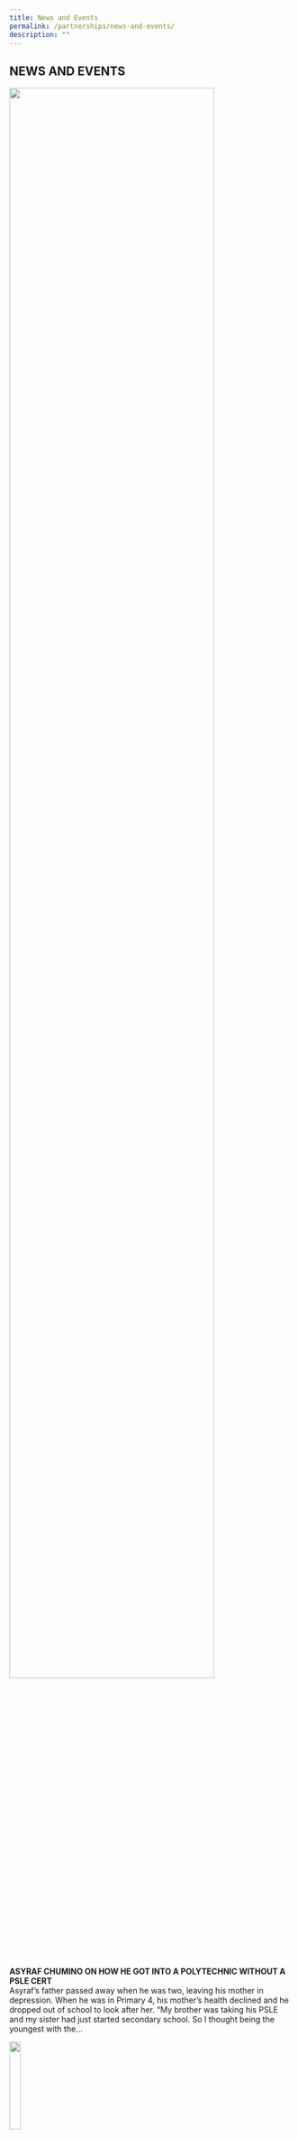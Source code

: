 ```yaml
---
title: News and Events
permalink: /partnerships/news-and-events/
description: ""
---
```

## NEWS AND EVENTS

<img src="/images/ASYRAF CHUMINO.png" style="width:85%">

**ASYRAF CHUMINO ON HOW HE GOT INTO A POLYTECHNIC WITHOUT A PSLE CERT**<br>
Asyraf’s father passed away when he was two, leaving his mother in depression. When he was in Primary 4, his mother’s health declined and he dropped out of school to look after her. “My brother was taking his PSLE and my sister had just started secondary school. So I thought being the youngest with the...

<p><a href="/news-events-1/">
<img style="width:20%" align=left src="/images/more1.jpg">
</a></p>
<br clear=left><br><br>

<img src="/images/Prime Minister Lee Hsien Loong with Group of Chef Trai.jpg" style="width:85%">

**MORE NORTHLIGHT STUDENTS MAKING IT TO TERTIARY INSTITUTIONS**<br>
More students from NorthLight School – a specialised school that takes in those who failed the Primary School Leaving Examination (PSLE) – are furthering their studies at tertiary institutions. Currently, about 45 per cent of students move on to the Institute of Technical Education (ITE), up from about 30 per cent in its initial years...

<p><a href="/news-events-2/">
<img style="width:20%" align=left src="/images/more1.jpg">
</a></p>
<br clear=left><br><br>

<img src="/images/Students at Northlight School.jpg" style="width:85%">

**SUPPORTIVE TEACHERS HELPED HIM MAKE THE GRADE**<br>
Throughout his time at Tampines North Primary School, Mr Kenneth Yong could not spell words of more than three letters. “I could only spell simple words like ‘and’ and ‘the’,” said Mr Yong, who failed his Primary School Leaving Examination . He then entered NorthLight School, where he did well enough to move on...

<p><a href="/news-events-3/">
<img style="width:20%" align=left src="/images/more1.jpg">
</a></p>
<br clear=left><br><br>

<img src="/images/Principal - Mr Martin Tan.jpg" style="width:50%">

**NORTHLIGHT STAFF PULL OUT ALL THE STOPS TO HELP THEIR STUDENTS**<br>
When he received a call five years ago asking if he would like to take the helm at NorthLight School, Mr Martin Tan, then principal of Anderson Primary School, did not hesitate. He said: “I grew up in a lower-income family. All my opportunities growing up came from school. “As principal, I realised this was...

<p><a href="/news-events-4/">
<img style="width:20%" align=left src="/images/more1.jpg">
</a></p>
<br clear=left><br><br>

<img src="/images/Mrs Chua with Northlight School Students.jpg" style="width:85%">

**SKILLS LEARNT AT SCHOOL MADE A DIFFERENCE**<br>
Mr Eric Zhuo remembers crying when he got his Primary School Leaving Examination results eight years ago. “I was looking forward to going to a mainstream secondary school, but it didn’t quite turn out the way I had expected,” recalled the former Ahmad Ibrahim Primary pupil. “I was one point away from getting into a...

<p><a href="/news-events-5/">
<img style="width:20%" align=left src="/images/more1.jpg">
</a></p>
<br clear=left><br><br>

<img src="/images/New Hope.jpg" style="width:85%">

**NEW HOPE FOR PSLE 'NO-HOPERS'**<br>
When Mrs Chua Yen Ching was recruiting a pioneer team of teachers for NorthLight School – a specialised school that takes in those who fail their Primary School Leaving Examination (PSLE) – 10 years ago, one of her first thoughts was: “Who would want to teach the weakest students in Singapore?” But, to Mrs Chua’s...

<p><a href="/news-events-6/">
<img style="width:20%" align=left src="/images/more1.jpg">
</a></p>
<br clear=left><br><br>

<img src="/images/MOE Logo.jpg" style="width:85%">

**NEW WORK-STUDY PROGRAMME FOR GRADUATES OF NORTHLIGHT, ASSUMPTION PATHWAY SCHOOLS**<br>
SINGAPORE: Graduates of Northlight School and Assumption Pathway School (APS) will be able to pursue a new two-year work-study programme, should they be unable to enter the Institute of Technical Education (ITE) or feel they are not ready to start work independently. The Ministry of Education (MOE) on Wednesday (Nov 5) said the move is...

<p><a href="/news-events-7/">
<img style="width:20%" align=left src="/images/more1.jpg">
</a></p>
<br clear=left><br><br>

<img src="/images/NORTHL_1.jpg" style="width:85%">

**NORTHLIGHT SCHOOL GRADUATE DHAVANISHA SIVA, MUHAMMAD ASYRAF BIN CHUMINO ARE AMONG THE RECIPIENTS OF THE 2014 SPECIAL AWARDS**<br>
Mr Muhammad Asyraf Bin Chumino, 20, is another LKY-STEP awardee who has persevered through the odds. He had quit school when he was 10 to take care of his widowed mother, who was suffering from depression. For two years, he helped with chores at home and attempted to self-study. When his mother got better, he...

<p><a href="/news-events-8/">
<img style="width:20%" align=left src="/images/more1.jpg">
</a></p>
<br clear=left><br><br>

<img src="/images/Northlight School - Students and Principal.jpg" style="width:85%">

**PRINCIPAL HAPPY THAT NORTHLIGHT IS STUDENTS' SECOND HOME**<br>
When Mr Martin Tan received a call in 2011 asking if he would take over as principal of NorthLight School, a specialised secondary school that takes in those who failed the Primary School Leaving Examination, he immediately said yes.  “I empathised with the kids’ situations because I grew up in a low-income family,” he said...

<p><a href="/news-events-9/">
<img style="width:20%" align=left src="/images/more1.jpg">
</a></p>
<br clear=left><br><br>

<img src="/images/Northlight School - Life Shop.jpg" style="width:85%">

**5,500 GIFTS FOR SCHOOL'S LIFE SHOP**<br>
A gift shop at NorthLight School has been given a new lease of life with the donation of about 5,500 new and second-hand items by Changi Airport Group last month. These include soccer balls, stationery items, bags and kendamas – simple Japanese wooden toys played like a yo-yo that are selling in Singapore by the...

<p><a href="/news-events-10/">
<img style="width:20%" align=left src="/images/more1.jpg">
</a></p>
<br clear=left><br><br>

<img src="/images/MOURIN_1.jpg" style="width:85%">

**MOURINHO IN SINGAPORE FOR PETER LIM SCHOLARSHIP EVENT AT NORTHLIGHT SCHOOL**<br>
SINGAPORE – Jose Mourinho made his first public comments on being linked with the Manchester United coaching job. As a special guest at the Peter Lim Scholarship event held at Northlight School on Wednesday, the Portuguese was non-committal about links to Manchester United, even as he answered questions with tongue firmly in cheek. He quipped: "I...

<p><a href="/news-events-11/">
<img style="width:20%" align=left src="/images/more1.jpg">
</a></p>
<br clear=left><br><br>

<img src="/images/Northlight Food Fair at Tokyo.png" style="width:85%">

**NORTHLIGHT STUDENTS ON A ROLL AT TOKYO FOOD FAIR**<br>
The aromatic whiff of a peanut sauce more familiar to taste buds of diners about 5,000km away, wafted through the air in Tokyo yesterday as a team of hospitality students from Northlight School sold their fusion “satay temaki” creation at a food fair. Their dish marries Singapore’s satay with Japan’s temaki sushi hand roll - ...

<p><a href="/news-events-12/">
<img style="width:20%" align=left src="/images/more1.jpg">
</a></p>
<br clear=left><br><br>

<img src="/images/Northlight School-Prime Minister - Mr Lee Hsien Loong.jpg" style="width:85%">

**NLS INFLUENCED SINGAPORE'S EDUCATION SYSTEM: PM LEE**<br>
SINGAPORE – NorthLight School – a specialised school for the less academically inclined – has not only changed the lives of its students, but also influenced Singapore’s education system, Prime Minister Lee Hsien Loong said on Wednesday (Sept 21). “It has helped us rethink how we should develop a school’s culture, and how teachers relate...

<p><a href="/news-events-13/">
<img style="width:20%" align=left src="/images/more1.jpg">
</a></p>
<br clear=left><br><br>

<img src="/images/Edusave Award.jpg" style="width:85%">

**FIRST BATCH OF STUDENTS RECEIVES NEW EDUSAVE AWARD**<br>
The first batch of students eligible for the new Edusave Skills Award received their awards this month, said the Ministry of Education (MOE). The award, first announced in January last year by then-Acting Education Minister Ong Ye Kung, is open to students in specialised schools, Institutes of Technical Education and polytechnics. In line with the national SkillsFuture...

<p><a href="/news-events-14/">
<img style="width:20%" align=left src="/images/more1.jpg">
</a></p>
<br clear=left><br><br>

* [Asyraf Chumino on how he got into a polytechnic without a PSLE cert](/news-events-1)